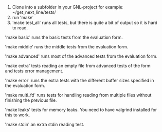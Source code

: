 1. Clone into a subfolder in your GNL-project for example: ~/get_next_line/tests/
2. run 'make'
3. 'make test_all' runs all tests, but there is quite a bit of output so it is hard to read.


'make basic' runs the basic tests from the evaluation form.

'make middle' runs the middle tests from the evaluation form.

'make advanced' runs most of the advanced tests from the evaluation form.

'make extra' tests reading an empty file from advanced tests of the form and tests error management.

'make error' runs the extra tests with the different buffer sizes specified in the evaluation form.

'make multi_fd' runs tests for handling reading from multiple files without finishing the previous file.

'make leaks' tests for memory leaks. You need to have valgrind installed for this to work.

'make stdin' an extra stdin reading test.

